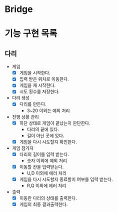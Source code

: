 # Bridge

# 기능 구현 목록

## 다리
- 게임
  - [X] 게임을 시작한다.
  - [X] 입력 받은 위치로 이동한다.
  - [X] 게임을 재 시작한다.
  - [X] 시도 횟수를 저장한다.
- 다리 생성
  - [X] 다리를 만든다.
    - 3~20 이외는 예외 처리
- 진행 상황 관리
  - [X] 하단 상태로 게임이 끝났는지 판단한다.
    - 다리의 끝에 있다.
    - 길이 아닌 곳에 있다.
  - [X] 게임을 다시 시도할지 확인한다.
- 게임 참가자
  - [X] 다리의 길이를 입력 받는다.
    - 숫자 이외에 예외 처리
  - [X] 이동할 칸을 입력받는다.
    - U,D 이외에 에러 처리
  - [X] 게임을 다시 시도할지 종료할지 여부를 입력 받는다.
    - R,Q 이외에 에러 처리
- 출력
  - [X] 이동한 다리의 상태를 출력한다.
  - [X] 게임의 최종 결과출력한다.